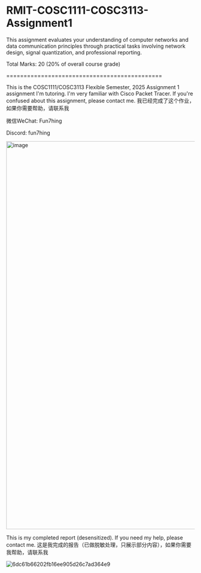 # RMIT-COSC1111-COSC3113-Assignment1
This assignment evaluates your understanding of computer networks and data communication principles through practical tasks involving network design, signal quantization, and professional reporting.

Total Marks: 20 (20% of overall course grade)

=============================================

This is the COSC1111/COSC3113 Flexible Semester, 2025 Assignment 1 assignment I'm tutoring. I'm very familiar with Cisco Packet Tracer. If you're confused about this assignment, please contact me.
我已经完成了这个作业，如果你需要帮助，请联系我

微信WeChat: Fun7hing

Discord: fun7hing

<img width="1146" height="1038" alt="image" src="https://github.com/user-attachments/assets/071d974c-0f5f-4204-8201-472bce120b7b" />


This is my completed report (desensitized). If you need my help, please contact me.
这是我完成的报告（已做脱敏处理，只展示部分内容），如果你需要我帮助，请联系我


![6dc61b66202fb16ee905d26c7ad364e9](https://github.com/user-attachments/assets/7ee43a17-bd69-4ea9-bf6f-0fbf8cc5abc9)





